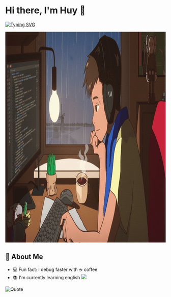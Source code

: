 # Hi there, I'm Huy 👋

[![Typing SVG](https://readme-typing-svg.herokuapp.com?size=17&duration=1200&color=F75C7E&lines=Software+Developer;;Always+Learning+New+Things)](https://git.io/typing-svg)

<img width="1385" height="661" alt="image" src="./image.png" />



## 🚀 About Me
- 💻 Fun fact: I debug faster with ☕ coffee  
- 📚 I'm currently learning english <img src="https://cdn-icons-png.flaticon.com/128/197/197484.png" width="17" />


![Quote](https://quotes-github-readme.vercel.app/api?type=horizontal&theme=radical)

